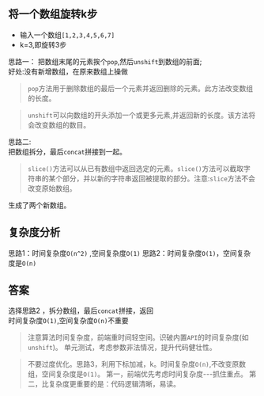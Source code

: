 ## 将一个数组旋转k步  
+ 输入一个数组`[1,2,3,4,5,6,7]`  
+ k=3,即旋转3步  

思路一： 
把数组末尾的元素挨个`pop`,然后`unshift`到数组的前面;  
好处:没有新增数组，在原来数组上操做  

> `pop`方法用于删除数组的最后一个元素并返回删除的元素。此方法改变数组的长度。  

>`unshift`可以向数组的开头添加一个或更多元素,并返回新的长度。该方法将会改变数组的数目。  

思路二:  
把数组拆分，最后`concat`拼接到一起。
>`slice()`方法可以从已有数组中返回选定的元素。`slice()`方法可以截取字符串的某个部分，并以新的字符串返回被提取的部分。注意:`slice`方法不会改变原始数组。  

生成了两个新数组。  
## 复杂度分析
思路1：时间复杂度`O(n^2)` ,空间复杂度`O(1)` 
思路2：时间复杂度`O(1)`，空间复杂度是`O(n)`  

## 答案
选择思路2 ，拆分数组，最后`concat`拼接，返回  
时间复杂度`O(1)`,空间复杂度`O(n)`不重要

>注意算法时间复杂度，前端重时间轻空间。识破内置`API`的时间复杂度(如`unshift`)。 单元测试，考虑参数非法情况，提升代码健壮性。

> 不要过度优化。思路3，利用下标加减，k。时间复杂度`O(n)`,不改变原数组，空间复杂度是`O(1)`。
> 第一，前端优先考虑时间复杂度---抓住重点。
> 第二，比复杂度更重要的是：代码逻辑清晰，易读。

